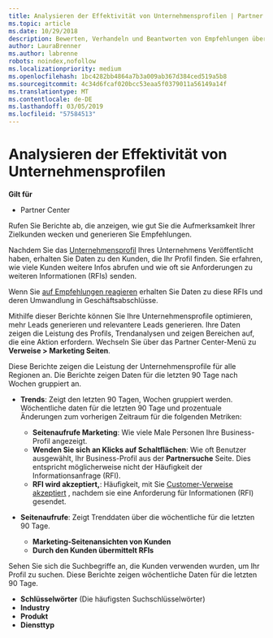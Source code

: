 ```yaml
---
title: Analysieren der Effektivität von Unternehmensprofilen | Partner Center
ms.topic: article
ms.date: 10/29/2018
description: Bewerten, Verhandeln und Beantworten von Empfehlungen über Partner Center.
author: LauraBrenner
ms.author: labrenne
robots: noindex,nofollow
ms.localizationpriority: medium
ms.openlocfilehash: 1bc4282bb4864a7b3a009ab367d384ced519a5b8
ms.sourcegitcommit: 4c34d6fcaf020bcc53eaa5f0379011a56149a14f
ms.translationtype: MT
ms.contentlocale: de-DE
ms.lasthandoff: 03/05/2019
ms.locfileid: "57584513"
---
```

# <a name="analyze-the-effectiveness-of-your-business-profile"></a>Analysieren der Effektivität von Unternehmensprofilen
<!-- 
https://go.microsoft.com/fwlink/?linkid=849120
-->

**Gilt für**

-  Partner Center

Rufen Sie Berichte ab, die anzeigen, wie gut Sie die Aufmerksamkeit Ihrer Zielkunden wecken und generieren Sie Empfehlungen.

Nachdem Sie das [Unternehmensprofil](create-a-marketing-profile.md) Ihres Unternehmens Veröffentlicht haben, erhalten Sie Daten zu den Kunden, die Ihr Profil finden. Sie erfahren, wie viele Kunden weitere Infos abrufen und wie oft sie Anforderungen zu weiteren Informationen (RFIs) senden. 

Wenn Sie [auf Empfehlungen reagieren](responding-to-referrals.md) erhalten Sie Daten zu diese RFIs und deren Umwandlung in Geschäftsabschlüsse.

Mithilfe dieser Berichte können Sie Ihre Unternehmensprofile optimieren, mehr Leads generieren und relevantere Leads generieren. Ihre Daten zeigen die Leistung des Profils, Trendanalysen und zeigen Bereichen auf, die eine Aktion erfordern. Wechseln Sie über das Partner Center-Menü zu **Verweise > Marketing Seiten**.

Diese Berichte zeigen die Leistung der Unternehmensprofile für alle Regionen an. Die Berichte zeigen Daten für die letzten 90 Tage nach Wochen gruppiert an.

*  **Trends**: Zeigt den letzten 90 Tagen, Wochen gruppiert werden. Wöchentliche daten für die letzten 90 Tage und prozentuale Änderungen zum vorherigen Zeitraum für die folgenden Metriken:

   * **Seitenaufrufe Marketing**: Wie viele Male Personen Ihre Business-Profil angezeigt.
   * **Wenden Sie sich an Klicks auf Schaltflächen**: Wie oft Benutzer ausgewählt, Ihr Business-Profil aus der **Partnersuche** Seite. Dies entspricht möglicherweise nicht der Häufigkeit der Informationsanfrage (RFI).
   * **RFI wird akzeptiert,**: Häufigkeit, mit Sie [Customer-Verweise akzeptiert](responding-to-referrals.md) , nachdem sie eine Anforderung für Informationen (RFI) gesendet.


*  **Seitenaufrufe**: Zeigt Trenddaten über die wöchentliche für die letzten 90 Tage.
   *  **Marketing-Seitenansichten von Kunden**
   *  **Durch den Kunden übermittelt RFIs**

Sehen Sie sich die Suchbegriffe an, die Kunden verwenden wurden, um Ihr Profil zu suchen. Diese Berichte zeigen wöchentliche Daten für die letzten 90 Tage.

*  **Schlüsselwörter** (Die häufigsten Suchschlüsselwörter) 
*  **Industry**
*  **Produkt**
*  **Diensttyp**

